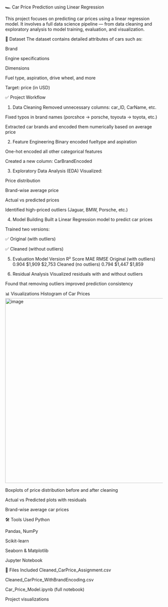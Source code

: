 🏎️ Car Price Prediction using Linear Regression

This project focuses on predicting car prices using a linear regression model. It involves a full data science pipeline — from data cleaning and exploratory analysis to model training, evaluation, and visualization.

📁 Dataset
The dataset contains detailed attributes of cars such as:

Brand

Engine specifications

Dimensions

Fuel type, aspiration, drive wheel, and more

Target: price (in USD)

✅ Project Workflow
1. Data Cleaning
Removed unnecessary columns: car_ID, CarName, etc.

Fixed typos in brand names (porcshce → porsche, toyouta → toyota, etc.)

Extracted car brands and encoded them numerically based on average price

2. Feature Engineering
Binary encoded fueltype and aspiration

One-hot encoded all other categorical features

Created a new column: CarBrandEncoded

3. Exploratory Data Analysis (EDA)
Visualized:

Price distribution

Brand-wise average price

Actual vs predicted prices

Identified high-priced outliers (Jaguar, BMW, Porsche, etc.)

4. Model Building
Built a Linear Regression model to predict car prices

Trained two versions:

✅ Original (with outliers)

✅ Cleaned (without outliers)

5. Evaluation
Model Version	R² Score	MAE	RMSE
Original (with outliers)	0.904	$1,909	$2,753
Cleaned (no outliers)	0.794	$1,447	$1,859

6. Residual Analysis
Visualized residuals with and without outliers

Found that removing outliers improved prediction consistency

📊 Visualizations
Histogram of Car Prices
<img width="990" height="590" alt="image" src="https://github.com/user-attachments/assets/eac18096-fa49-4cb5-b66f-609959f84d1d" />

Boxplots of price distribution before and after cleaning

Actual vs Predicted plots with residuals

Brand-wise average car prices

🛠️ Tools Used
Python

Pandas, NumPy

Scikit-learn

Seaborn & Matplotlib

Jupyter Notebook

📁 Files Included
Cleaned_CarPrice_Assignment.csv

Cleaned_CarPrice_WithBrandEncoding.csv

Car_Price_Model.ipynb (full notebook)

Project visualizations


